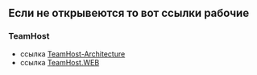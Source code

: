 ## Если не открывеются то вот ссылки рабочие

### TeamHost
- ссылка [TeamHost-Architecture](https://github.com/foreverestBulat/TeamHost-Architecture) 
- ссылка [TeamHost.WEB](https://github.com/foreverestBulat/TeamHost.WEB)
